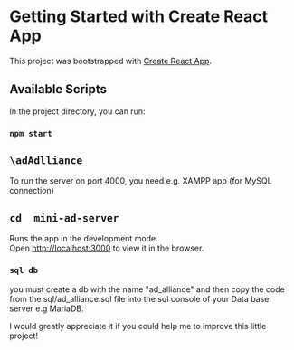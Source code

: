 # Getting Started with Create React App

This project was bootstrapped with [Create React App](https://github.com/facebook/create-react-app).

## Available Scripts

In the project directory, you can run:

### `npm start`

## `\adAdlliance`
To run the server on port 4000, you need e.g. XAMPP app (for MySQL connection)

## `cd  mini-ad-server`
Runs the app in the development mode.\
Open [http://localhost:3000](http://localhost:3000) to view it in the browser.


### `sql db`
you must create a db with the name "ad_alliance" and then copy the code from the sql/ad_alliance.sql file into the sql console of your Data base server e.g MariaDB.

I would greatly appreciate it if you could help me to improve this little project!
